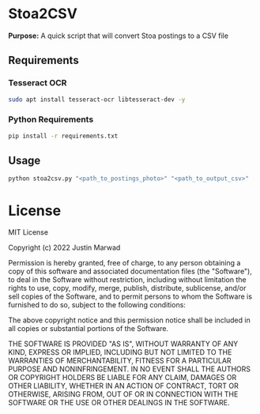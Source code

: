 # Stoa2CSV

**Purpose:** A quick script that will convert Stoa postings to a CSV file

## Requirements 

### Tesseract OCR

```bash 
sudo apt install tesseract-ocr libtesseract-dev -y
```

### Python Requirements

```bash
pip install -r requirements.txt
```

## Usage 

```bash 
python stoa2csv.py "<path_to_postings_photo>" "<path_to_output_csv>"
``` 

# License 

MIT License

Copyright (c) 2022 Justin Marwad

Permission is hereby granted, free of charge, to any person obtaining a copy
of this software and associated documentation files (the "Software"), to deal
in the Software without restriction, including without limitation the rights
to use, copy, modify, merge, publish, distribute, sublicense, and/or sell
copies of the Software, and to permit persons to whom the Software is
furnished to do so, subject to the following conditions:

The above copyright notice and this permission notice shall be included in all
copies or substantial portions of the Software.

THE SOFTWARE IS PROVIDED "AS IS", WITHOUT WARRANTY OF ANY KIND, EXPRESS OR
IMPLIED, INCLUDING BUT NOT LIMITED TO THE WARRANTIES OF MERCHANTABILITY,
FITNESS FOR A PARTICULAR PURPOSE AND NONINFRINGEMENT. IN NO EVENT SHALL THE
AUTHORS OR COPYRIGHT HOLDERS BE LIABLE FOR ANY CLAIM, DAMAGES OR OTHER
LIABILITY, WHETHER IN AN ACTION OF CONTRACT, TORT OR OTHERWISE, ARISING FROM,
OUT OF OR IN CONNECTION WITH THE SOFTWARE OR THE USE OR OTHER DEALINGS IN THE
SOFTWARE.
